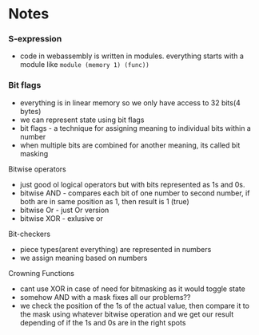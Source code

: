 # Notes

### S-expression

- code in webassembly is written in modules. everything starts with a module like `module (memory 1) (func))`

### Bit flags
- everything is in linear memory so we only have access to 32 bits(4 bytes)
- we can represent state using bit flags
- bit flags - a technique for assigning meaning to individual bits within a number
- when multiple bits are combined for another meaning, its called bit masking

Bitwise operators
- just good ol logical operators but with bits represented as 1s and 0s.
- bitwise AND - compares each bit of one number to second number, if both are in same position as 1, then result is 1 (true)
- bitwise Or - just Or version
- bitwise XOR - exlusive or

Bit-checkers
- piece types(arent everything) are represented in numbers
- we assign meaning based on numbers

Crowning Functions
- cant use XOR in case of need for bitmasking as it would toggle state
- somehow AND with a mask fixes all our problems??
- we check the position of the 1s of the actual value, then compare it to the mask using whatever bitwise operation and we get our result depending of if the 1s and 0s are in the right spots